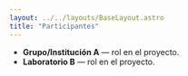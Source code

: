 ```yaml
---
layout: ../../layouts/BaseLayout.astro
title: "Participantes"
---
```

- **Grupo/Institución A** — rol en el proyecto.
- **Laboratorio B** — rol en el proyecto.

